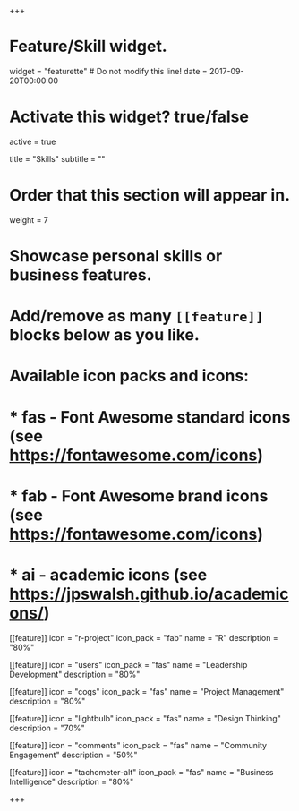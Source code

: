 +++
# Feature/Skill widget.
widget = "featurette"  # Do not modify this line!
date = 2017-09-20T00:00:00

# Activate this widget? true/false
active = true

title = "Skills"
subtitle = ""

# Order that this section will appear in.
weight = 7

# Showcase personal skills or business features.
# 
# Add/remove as many `[[feature]]` blocks below as you like.
# 
# Available icon packs and icons:
# * fas - Font Awesome standard icons (see https://fontawesome.com/icons)
# * fab - Font Awesome brand icons (see https://fontawesome.com/icons)
# * ai - academic icons (see https://jpswalsh.github.io/academicons/)

[[feature]]
  icon = "r-project"
  icon_pack = "fab"
  name = "R"
  description = "80%"
  
[[feature]]
  icon = "users"
  icon_pack = "fas"
  name = "Leadership Development"
  description = "80%"  
  
[[feature]]
  icon = "cogs"
  icon_pack = "fas"
  name = "Project Management"
  description = "80%"
  
[[feature]]
  icon = "lightbulb"
  icon_pack = "fas"
  name = "Design Thinking"
  description = "70%"
  
[[feature]]
  icon = "comments"
  icon_pack = "fas"
  name = "Community Engagement"
  description = "50%"
  
[[feature]]
  icon = "tachometer-alt"
  icon_pack = "fas"
  name = "Business Intelligence"
  description = "80%"

+++
